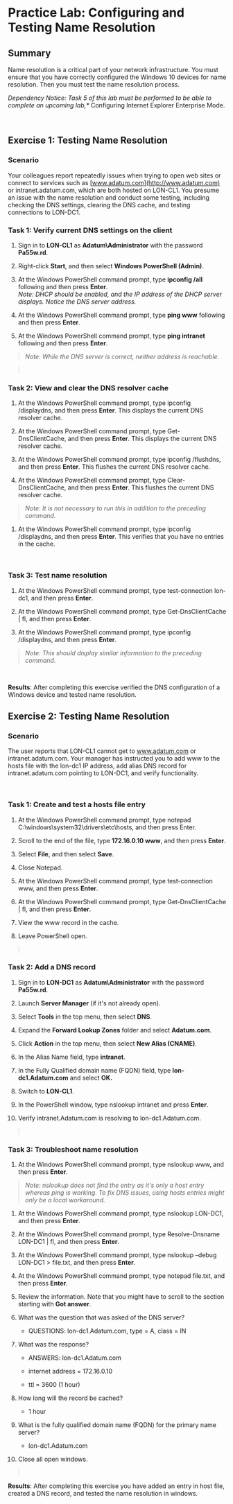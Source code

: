 # Practice Lab: Configuring and Testing Name Resolution

## Summary

Name resolution is a critical part of your network infrastructure. You must
ensure that you have correctly configured the Windows 10 devices for name
resolution. Then you must test the name resolution process.

_Dependency Notice: Task 5 of this lab must be performed to be able to complete
an upcoming lab,*_ Configuring Internet Explorer Enterprise Mode.

 

## Exercise 1: Testing Name Resolution

### Scenario

Your colleagues report repeatedly issues when trying to open web sites or
connect to services such as [www.adatum.com](http://www.adatum.com) or
intranet.adatum.com, which are both hosted on LON-CL1. You presume an issue with
the name resolution and conduct some testing, including checking the DNS
settings, clearing the DNS cache, and testing connections to LON-DC1.


### Task 1: Verify current DNS settings on the client

1.  Sign in to **LON-CL1** as **Adatum\\Administrator** with the password
    **Pa55w.rd**.

2.  Right-click **Start**, and then select **Windows PowerShell (Admin)**.

3.  At the Windows PowerShell command prompt, type **ipconfig /all** following
    and then press **Enter**.  
    *Note: DHCP should be enabled, and the IP address of the DHCP server
    displays. Notice the DNS server address.*

4.  At the Windows PowerShell command prompt, type **ping www** following and
    then press **Enter**.

5.  At the Windows PowerShell command prompt, type **ping intranet** following
    and then press **Enter**.

>   *Note: While the DNS server is correct, neither address is reachable.*

>    

### Task 2: View and clear the DNS resolver cache

1.  At the Windows PowerShell command prompt, type ipconfig /displaydns, and
    then press **Enter**. This displays the current DNS resolver cache. 

2.  At the Windows PowerShell command prompt, type Get-DnsClientCache, and then
    press **Enter**. This displays the current DNS resolver cache.

3.  At the Windows PowerShell command prompt, type ipconfig /flushdns, and then
    press **Enter**. This flushes the current DNS resolver cache.

4.  At the Windows PowerShell command prompt, type Clear-DnsClientCache, and
    then press **Enter**. This flushes the current DNS resolver cache.

>   *Note: It is not necessary to run this in addition to the preceding
>   command.*

1.  At the Windows PowerShell command prompt, type ipconfig /displaydns, and
    then press **Enter**. This verifies that you have no entries in the cache.

 

### Task 3: Test name resolution

1.  At the Windows PowerShell command prompt, type test-connection lon-dc1, and
    then press **Enter**.

2.  At the Windows PowerShell command prompt, type Get-DnsClientCache \| fl, and
    then press **Enter**.

3.  At the Windows PowerShell command prompt, type ipconfig /displaydns, and
    then press **Enter**.

>   *Note: This should display similar information to the preceding command.*

 

**Results**: After completing this exercise verified the DNS configuration of a
Windows device and tested name resolution.


## Exercise 2: Testing Name Resolution

### Scenario

The user reports that LON-CL1 cannot get to
www.adatum.com or intranet.adatum.com. Your manager has
instructed you to add www to the hosts file with the lon-dc1 IP address, add
alias DNS record for intranet.adatum.com pointing to LON-DC1, and verify
functionality.

 

### Task 1: Create and test a hosts file entry

1.  At the Windows PowerShell command prompt, type notepad
    C:\\windows\\system32\\drivers\\etc\\hosts, and then press Enter.

2.  Scroll to the end of the file, type **172.16.0.10 www**, and then press
    **Enter**.

3.  Select **File**, and then select **Save**.

4.  Close Notepad.

5.  At the Windows PowerShell command prompt, type test-connection www, and then
    press **Enter**.

6.  At the Windows PowerShell command prompt, type Get-DnsClientCache \| fl, and
    then press **Enter**.

7.  View the www record in the cache.

8.  Leave PowerShell open.

>    

### Task 2: Add a DNS record 

1.  Sign in to **LON-DC1** as **Adatum\\Administrator** with the password
    **Pa55w.rd**.

2.  Launch **Server Manager** (if it's not already open).

3.  Select **Tools** in the top menu, then select **DNS**.

4.  Expand the **Forward Lookup Zones** folder and select **Adatum.com**.

5.  Click **Action** in the top menu, then select **New Alias (CNAME)**.

6.  In the Alias Name field, type **intranet**.

7.  In the Fully Qualified domain name (FQDN) field, type **lon-dc1.Adatum.com**
    and select **OK.**

8.  Switch to **LON-CL1**.

9.  In the PowerShell window, type nslookup intranet and press **Enter**.

10. Verify intranet.Adatum.com is resolving to lon-dc1.Adatum.com.

>    

### Task 3: Troubleshoot name resolution

1.  At the Windows PowerShell command prompt, type nslookup www, and then press
    **Enter**.

>   *Note: nslookup does not find the entry as it's only a host entry whereas
>   ping is working. To fix DNS issues, using hosts entries might only be a
>   local workaround.*

1.  At the Windows PowerShell command prompt, type nslookup LON-DC1, and then
    press **Enter**.

2.  At the Windows PowerShell command prompt, type Resolve-Dnsname LON-DC1 \|
    fl, and then press **Enter**.

3.  At the Windows PowerShell command prompt, type nslookup –debug LON-DC1 \>
    file.txt, and then press **Enter**.

4.  At the Windows PowerShell command prompt, type notepad file.txt, and then
    press **Enter**.

5.  Review the information. Note that you might have to scroll to the section
    starting with **Got answer**.

6.  What was the question that was asked of the DNS server?

    -   QUESTIONS: lon-dc1.Adatum.com, type = A, class = IN

7.  What was the response?

    -   ANSWERS: lon-dc1.Adatum.com

    -   internet address = 172.16.0.10

    -   ttl = 3600 (1 hour)

8.  How long will the record be cached?

    -   1 hour

9.  What is the fully qualified domain name (FQDN) for the primary name server?

    -   lon-dc1.Adatum.com

10. Close all open windows.

>    

**Results**: After completing this exercise you have added an entry in host
file, created a DNS record, and tested the name resolution in windows.
